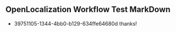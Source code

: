 ## OpenLocalization Workflow Test MarkDown
* 39751105-1344-4bb0-b129-634ffe64680d thanks!

<!--HONumber=Sep16_HO1-->


